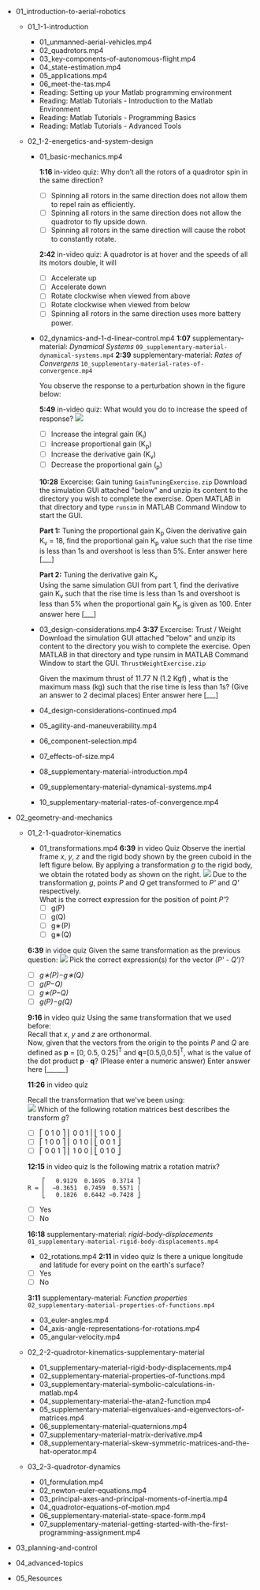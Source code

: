 ﻿* 01_introduction-to-aerial-robotics
    * 01_1-1-introduction
        * 01_unmanned-aerial-vehicles.mp4
        * 02_quadrotors.mp4
        * 03_key-components-of-autonomous-flight.mp4
        * 04_state-estimation.mp4
        * 05_applications.mp4
        * 06_meet-the-tas.mp4

        - Reading: Setting up your Matlab programming environment
        - Reading: Matlab Tutorials - Introduction to the Matlab Environment
        - Reading: Matlab Tutorials - Programming Basics
        - Reading: Matlab Tutorials - Advanced Tools

    * 02_1-2-energetics-and-system-design
        * 01_basic-mechanics.mp4
            
            __1:16__ in-video quiz:
            Why don’t all the rotors of a quadrotor spin in the same direction?
            - [ ] Spinning all rotors in the same direction does not allow them to repel rain as efficiently.
            - [ ] Spinning all rotors in the same direction does not allow the quadrotor to fly upside down.
            - [ ] Spinning all rotors in the same direction will cause the robot to constantly rotate.

            __2:42__ in-video quiz:
            A quadrotor is at hover and the speeds of all its motors double, it will
            - [ ] Accelerate up
            - [ ] Accelerate down
            - [ ] Rotate clockwise when viewed from above
            - [ ] Rotate clockwise when viewed from below
            - [ ] Spinning all rotors in the same direction uses more battery power.
       
        * 02_dynamics-and-1-d-linear-control.mp4
            __1:07__ supplementary-material: _Dynamical Systems_
            `09_supplementary-material-dynamical-systems.mp4`
            __2:39__ supplementary-material: _Rates of Convergens_
            `10_supplementary-material-rates-of-convergence.mp4`

            You observe the response to a perturbation shown in the figure below:

            __5:49__ in-video quiz:
            What would you do to increase the speed of response?
            ![](2019-02-26-12-21-51.png)

            - [ ] Increase the integral gain (K<sub>i</sub>)
            - [ ] Increase proportional gain (K<sub>p</sub>)
            - [ ] Increase the derivative gain (K<sub>v</sub>)
            - [ ] Decrease the proportional gain (<sub>p</sub>)

            __10:28__ Excercise: Gain tuning 
            `GainTuningExercise.zip`
            Download the simulation GUI attached "below" and unzip its content to the directory you wish to complete the exercise. 
            Open MATLAB in that directory and type `runsim` in MATLAB Command Window to start the GUI. 
            
            __Part 1:__ Tuning the proportional gain K<sub>p</sub>
            Given the derivative gain K<sub>v</sub> = 18, find the proportional gain K<sub>p</sub> value such that the rise time is less than 1s and overshoot is less than 5%.
            Enter answer here [___]

            __Part 2:__ Tuning the derivative gain K<sub>v</sub>​	 
            Using the same simulation GUI from part 1, find the derivative gain K<sub>v</sub> such that the rise time is less than 1s and overshoot is less than 5% when the proportional gain K<sub>p</sub> is given as 100.
            Enter answer here [___]

        * 03_design-considerations.mp4
            __3:37__ Excercise: Trust / Weight
            Download the simulation GUI attached "below" and unzip its content to the directory you wish to complete the exercise.
            Open MATLAB in that directory and type runsim in MATLAB Command Window to start the GUI.
            `ThrustWeightExercise.zip`

            Given the maximum thrust of 11.77 N (1.2 Kgf) , what is the maximum mass (kg) such that the rise time is less than 1s? (Give an answer to 2 decimal places)
            Enter answer here [___]

        * 04_design-considerations-continued.mp4
        * 05_agility-and-maneuverability.mp4
        * 06_component-selection.mp4
        * 07_effects-of-size.mp4
        * 08_supplementary-material-introduction.mp4
        * 09_supplementary-material-dynamical-systems.mp4
        * 10_supplementary-material-rates-of-convergence.mp4

* 02_geometry-and-mechanics
    * 01_2-1-quadrotor-kinematics
        * 01_transformations.mp4
        __6:39__ in video Quiz
        Observe the inertial frame _x_, _y_, _z_ and the rigid body shown by the green cuboid in the left figure below. By applying a transformation _g_ to the rigid body, we obtain the rotated body as shown on the right.
            ![](2019-03-11-07-37-42.png)
        Due to the transformation _g_, points _P_ and _Q_ get transformed to _P'_ and _Q'_ respectively.  
        What is the correct expression for the position of point _P'_?
            - [ ] g(P)
            - [ ] g(Q)
            - [ ] g∗(P)
            - [ ] g∗(Q)  

        __6:39__ in vidoe quiz
        Given the same transformation as the previous question:
        ![](2019-03-11-08-45-39.png)
        Pick the correct expression(s) for the vector _(P' - Q')_?
        - [ ] _g∗(P)−g∗(Q)_
        - [ ] _g(P−Q)_
        - [ ] _g∗(P−Q)_
        - [ ] _g(P)−g(Q)_

        __9:16__ in video quiz
        Using the same transformation that we used before:  
        Recall that _x_, _y_ and _z_ are orthonormal.  
        Now, given that the vectors from the origin to the points _P_ and _Q_ are defined as __p__ = [0, 0.5, 0.25]<sup>T</sup> and __q__=[0.5,0,0.5]<sup>T</sup>, what is the value of the dot product __p__ ⋅ __q__? 
        (Please enter a numeric answer)
        Enter answer here [______]  

        __11:26__ in video quiz

        Recall the transformation that we've been using:  
        ![](2019-03-11-08-29-09.png)
        Which of the following rotation matrices best describes the transform _g_?
        - [ ]   ⎡ 0 1 0 ⎤
                ⎢ 0 0 1 |
                ⎣ 1 0 0 ⎦
        - [ ]   ⎡ 1 0 0 ⎤
                ⎢ 0 1 0 |
                ⎣ 0 0 1 ⎦
        - [ ]   ⎡ 0 0 1 ⎤
                ⎢ 1 0 0 |
                ⎣ 0 1 0 ⎦

        __12:15__ in video quiz
        Is the following matrix a rotation matrix?
        ```​math	  
            ⎡   0.9129  0.1695  0.3714 ⎤
        R = ⎢  −0.3651  0.7459  0.5571 |
            ⎣   0.1826  0.6442 −0.7428 ⎦
        ```
        - [ ] Yes
        - [ ] No

        __16:18__ supplementary-material: _rigid-body-displacements_  
        `01_supplementary-material-rigid-body-displacements.mp4`

        * 02_rotations.mp4
        __2:11__ in video quiz
        Is there a unique longitude and latitude for every point on the earth's surface?
        - [ ] Yes
        - [ ] No

        __3:11__ supplementary-material: _Function properties_  
        `02_supplementary-material-properties-of-functions.mp4`

        * 03_euler-angles.mp4
        * 04_axis-angle-representations-for-rotations.mp4
        * 05_angular-velocity.mp4

    * 02_2-2-quadrotor-kinematics-supplementary-material
        * 01_supplementary-material-rigid-body-displacements.mp4
        * 02_supplementary-material-properties-of-functions.mp4
        * 03_supplementary-material-symbolic-calculations-in-matlab.mp4
        * 04_supplementary-material-the-atan2-function.mp4
        * 05_supplementary-material-eigenvalues-and-eigenvectors-of-matrices.mp4
        * 06_supplementary-material-quaternions.mp4
        * 07_supplementary-material-matrix-derivative.mp4
        * 08_supplementary-material-skew-symmetric-matrices-and-the-hat-operator.mp4    
    
    * 03_2-3-quadrotor-dynamics
        * 01_formulation.mp4
        * 02_newton-euler-equations.mp4
        * 03_principal-axes-and-principal-moments-of-inertia.mp4
        * 04_quadrotor-equations-of-motion.mp4
        * 06_supplementary-material-state-space-form.mp4
        * 07_supplementary-material-getting-started-with-the-first-programming-assignment.mp4

* 03_planning-and-control
* 04_advanced-topics
* 05_Resources